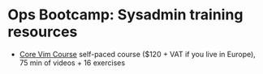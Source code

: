 # Ops Bootcamp: Sysadmin training resources

- [Core Vim Course](http://vimcasts.org/training/core-vim-course/) self-paced course ($120 + VAT if you live in Europe), 75 min of videos + 16 exercises
